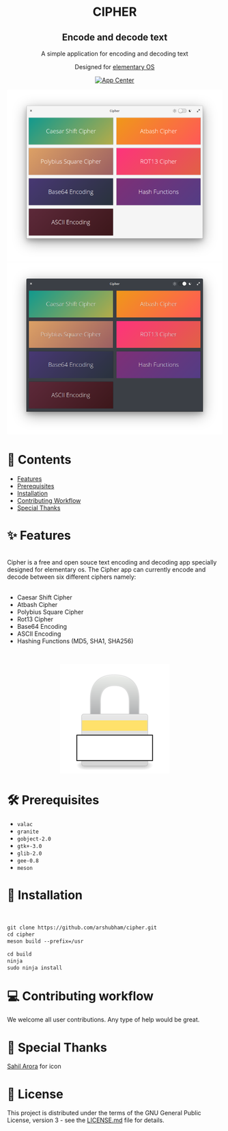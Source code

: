 <div>
  <h1 align="center">CIPHER</h1>
  <h2 align="center">Encode and decode text</h2>
  <p align="center">A simple application for encoding and decoding text</p>
  <p align="center">Designed for <a href="https://elementary.io">elementary OS</p>
</div>
<p align="center">
  <a href="https://appcenter.elementary.io/com.github.arshubham.cipher.desktop">
    <img src="https://appcenter.elementary.io/badge.svg" alt="App Center">
  </a>
</p>
<p align="center">
<img src="https://raw.githubusercontent.com/arshubham/cipher/master/data/images/Screenshot1.png" alt="screenshot-light">
<img src="https://raw.githubusercontent.com/arshubham/cipher/master/data/images/Screenshot2.png" alt="screenshot-dark">

# :closed_book: Contents
- [Features](https://github.com/manavbabber/cipher/blob/master/README.md#sparkles-features)      
- [Prerequisites](https://github.com/manavbabber/cipher#hammer_and_wrench-prerequisites)
- [Installation](https://github.com/manavbabber/cipher/blob/master/README.md#link-installation)
- [Contributing Workflow](https://github.com/manavbabber/cipher/blob/master/README.md#computer-contributing-workflow)
- [Special Thanks](https://github.com/manavbabber/cipher/blob/master/README.md#tada-special-thanks)

# :sparkles: Features
<br>
Cipher is a free and open souce text encoding and decoding app specially designed for elementary os. The Cipher app can currently encode and decode between six different ciphers namely:<br><br>

- Caesar Shift Cipher
- Atbash Cipher
- Polybius Square Cipher
- Rot13 Cipher
- Base64 Encoding
- ASCII Encoding
- Hashing Functions (MD5, SHA1, SHA256)

<br>
</p>
<p align="center">
  <img src="https://github.com/arshubham/cipher/blob/master/data/images/icons/128/com.github.arshubham.cipher.svg" alt="preview"/>
</p>

# :hammer_and_wrench: Prerequisites

- `valac`
- `granite`
- `gobject-2.0`
- `gtk+-3.0`
- `glib-2.0`
- `gee-0.8`
- `meson`


# :link: Installation
<br>

```
git clone https://github.com/arshubham/cipher.git
cd cipher
meson build --prefix=/usr
```
 
```
cd build
ninja
sudo ninja install
```
# :computer: Contributing workflow
We welcome all user contributions. Any type of help would be great.


# :tada: Special Thanks 
[Sahil Arora](https://github.com/sahilarora3117) for icon

# :page_facing_up: License 
This project is distributed under the terms of the GNU General Public License, version 3 - see the [LICENSE.md](LICENSE.md) file for details.


